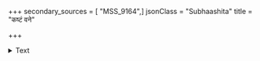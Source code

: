 +++
secondary_sources = [ "MSS_9164",]
jsonClass = "Subhaashita"
title = "कष्टं वने"

+++

<details><summary>Text</summary>

कष्टं वने निवसतोऽत्र सदा नरस्य नो केवलं निजतनुप्रभवं भवेच् च।  
दैवं च पित्र्यमखिलं न विभाति कृत्यं तस्माद् गृहे निवसतात्महितं प्रचिन्त्यम्॥
</details>
